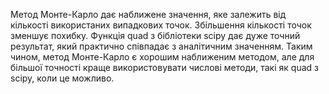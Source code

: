 Метод Монте-Карло дає наближене значення, яке залежить від кількості використаних випадкових точок. Збільшення кількості точок зменшує похибку.
Функція quad з бібліотеки scipy дає дуже точний результат, який практично співпадає з аналітичним значенням.
Таким чином, метод Монте-Карло є хорошим наближеним методом, але для більшої точності краще використовувати числові методи, такі як quad з scipy, коли це можливо.